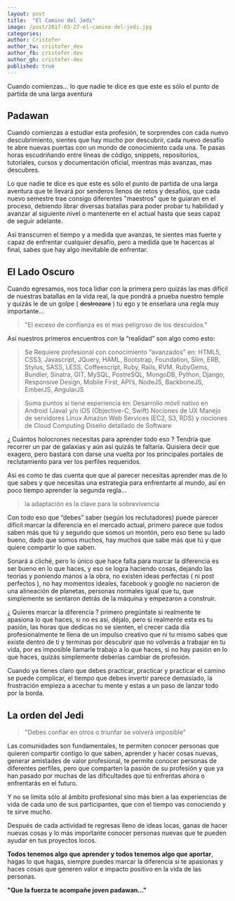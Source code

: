 ```yaml
---
layout: post
title:  "El Camino del Jedi"
image: /post/2017-03-27-el-camino-del-jedi.jpg
categories: 
author: Cristofer
author_tw: cristofer_dev
author_fb: cristofer.dev
author_gh: cristofer-dev
published: true
---
```


Cuando comienzas... lo que nadie te dice es que este es sólo el punto de partida de una larga aventura 

## Padawan

Cuando comienzas a estudiar esta profesión, te sorprendes con cada nuevo descubrimiento, sientes que hay mucho por descubrir, cada nuevo desafío te abre nuevas puertas con un mundo de conocimiento cada una. Te pasas horas escudriñando entre líneas de código, snippets, repositorios, tutoriales, cursos y documentación oficial, mientras más avanzas, mas descubres.

Lo que nadie te dice es que este es sólo el punto de partida de una larga aventura que te llevará por senderos llenos de retos y desafíos, que cada nuevo semestre trae consigo diferentes "maestros" que te guiaran en el proceso, debiendo librar diversas batallas para poder probar tu habilidad y avanzar al siguiente nivel o mantenerte en el actual hasta que seas capaz de seguir adelante.

Así transcurren el tiempo y a medida que avanzas, te sientes mas fuerte y capaz de enfrentar cualquier desafío, pero a medida que te hacercas al final, sabes que hay algo inevitable de enfrentar.

## El Lado Oscuro

Cuando egresamos, nos toca lidiar con la primera pero quizás las mas difícil de nuestras batallas en la vida real, la que pondrá a prueba nuestro temple y quizás le de un golpe ( ~~destrozara~~ ) tu ego y te enseñara una regla muy importante...

> "El exceso de confianza es el mas peligroso de los descuidos."

Así nuestros primeros encuentros con la “realidad” son algo como esto:

> Se Requiere profesional con conocimiento “avanzados” en:
HTML5, CSS3, Javascript, JQuery, HAML, Bootstrap, Foundation, Slim, ERB, Stylus, SASS, LESS, Coffeescript, Ruby, Rails, RVM, RubyGems, Bundler, Sinatra, GIT, MySQL, PostreSQL, MongoDB, Python, Django, Responsive Design, Mobile First, API’s, NodeJS, BackboneJS, EmberJS, AngularJS

> Suma puntos si tiene experiencia en:
Desarrollo móvil nativo en Android (Java) y/o iOS (Objective-C, Swift)
Nociones de UX
Manejo de servidores Linux
Amazon Web Services (EC2, S3, RDS) y nociones de Cloud Computing
Diseño detallado de Software

¿ Cuántos holocrones necesitas para aprender todo eso ? Tendría que recorrer un par de galaxias y aún así quizás te faltaría. Quisiera decir que exagero, pero bastará con darse una vuelta por los principales portales de reclutamiento para ver los perfiles requeridos.

Asi es como te das cuenta que que al parecer necesitas aprender mas de lo que sabes y que necesitas una estrategia para enfrentarte al mundo, así en poco tiempo aprender la segunda regla...

> la adaptación es la clave para la sobrevivencia

Con todo eso que “debes” saber (según los reclutadores) puede parecer difícil marcar la diferencia en el mercado actual, primero parece que todos saben más que tú y segundo que somos un montón, pero eso tiene su lado bueno, dado que somos muchos, hay muchos que sabe más que tú y que quiere compartir lo que saben.

Sonará a cliché, pero lo único que hace falta para marcar la diferencia es ser bueno en lo que haces, y eso se logra haciendo cosas, dejando las teorías y poniendo manos a la obra, no existen ideas perfectas ( ni post perfectos ), no hay momentos ideales, facebook y google no nacieron de una alineación de planetas, personas normales igual que tu, que simplemente se sentaron detrás de la máquina y empezaron a construir.

¿ Quieres marcar la diferencia ? primero pregúntate si realmente te apasiona lo que haces, si no es así, déjalo, pero si realmente esta es tu pasión, las horas que dedicas no se sienten, el crecer cada día profesionalmente te llena de un impulso creativo que ni tu mismo sabes que existe dentro de ti y terminas por descubrir que no volverás a trabajar en tu vida, por es imposible llamarle trabajo a lo que haces, si no hay pasión en lo que haces, quizás simplemente deberías cambiar de profesión.

Cuando ya tienes claro que debes practicar, practicar y practicar el camino se puede complicar, el tiempo que debes invertir parece demasiado, la frustración empieza a acechar tu mente y estas a un paso de lanzar todo por la borda.

## La orden del Jedi

> "Debes confiar en otros o triunfar se volverá imposible"

Las comunidades son fundamentales, te permiten conocer personas que quieren compartir contigo lo que saben, aprender y hacer cosas nuevas, generar amistades de valor profesional, te permite conocer personas de diferentes perfiles, pero que comparten la pasión de su profesión y que ya han pasado por muchas de las dificultades que tú enfrentas ahora o enfrentarás en el futuro.

Y no se limita sólo al ámbito profesional sino más bien a las experiencias de vida de cada uno de sus participantes, que con el tiempo vas conociendo y te sirve mucho.

Después de cada actividad te regresas lleno de ideas locas, ganas de hacer nuevas cosas y lo más importante conocer personas nuevas que te pueden ayudar en tus proyectos locos.

__Todos tenemos algo que aprender y todos tenemos algo que aportar__, hagas lo que hagas, siempre puedes marcar la diferencia si te apasionas y haces cosas que generen valor e impacto positivo en la vida de las personas.

__"Que la fuerza te acompañe joven padawan..."__